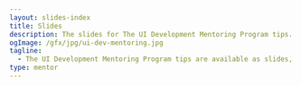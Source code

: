 ```yaml
---
layout: slides-index
title: Slides
description: The slides for The UI Development Mentoring Program tips.
ogImage: /gfx/jpg/ui-dev-mentoring.jpg
tagline:
  - The UI Development Mentoring Program tips are available as slides, too.
type: mentor
---
```

